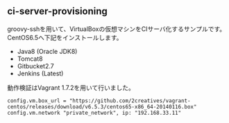 ci-server-provisioning
------------------------------------

groovy-sshを用いて、VirtualBoxの仮想マシンをCIサーバ化するサンプルです。
CentOS6.5へ下記をインストールします。
* Java8 (Oracle JDK8)
* Tomcat8
* Gitbucket2.7
* Jenkins (Latest)

動作検証はVagrant 1.7.2を用いて行いました。
```
config.vm.box_url = "https://github.com/2creatives/vagrant-centos/releases/download/v6.5.3/centos65-x86_64-20140116.box"
config.vm.network "private_network", ip: "192.168.33.11"
```
